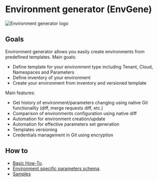 # Environment generator (EnvGene)

![Environment generator logo](/logo.png "Environment generator")

## Goals

Environment generator allows you easily create environments from predefined templates.
Main goals:

- Define template for your environment type including Tenant, Cloud, Namespaces and Parameters
- Define inventory of your environment
- Create your environment from inventory and versioned template

Main features:

- Get history of environment/parameters changing using native Git functionality (diff, merge requests diff, etc.)
- Comparison of environments configuration using native diff
- Automation for environment creation/update
- Automation for effective parameters set generation
- Templates versioning
- Credentials management in Git using encryption

## How to

- [Basic How-To](/docs/basic-how-to.md).
- [Environment specific parameters schema](/docs/features/env-specific-schema.md).
- [Samples](/docs/samples/README.md)
